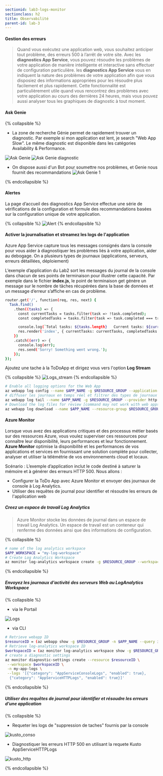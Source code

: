 ```yaml
---
sectionid: lab3-logs-monitor
sectionclass: h2
title: Observabilité
parent-id: lab-3
---
```


#### Gestion des erreurs

> Quand vous exécutez une application web, vous souhaitez anticiper tout problème, des erreurs 500 à l’arrêt de votre site. Avec les **diagnostics App Service**, vous pouvez résoudre les problèmes de votre application de manière intelligente et interactive sans effectuer de configuration particulière. les **diagnostics App Service** vous en indiquent la nature des problèmes de votre application afin que vous disposiez des informations appropriées pour les résoudre plus facilement et plus rapidement.
Cette fonctionnalité est particulièrement utile quand vous rencontrez des problèmes avec votre application au cours des dernières 24 heures, mais vous pouvez aussi analyser tous les graphiques de diagnostic à tout moment.

#### Ask Genie

{% collapsible %}

- La zone de recherche Génie permet de rapidement trouver un diagnostic. Par exemple si mon application est lent, je search "Web App Slow". Le même diagnostic est disponible dans les catégories Availability & Performance.
  
![Ask Genie](/media/lab1/ask_genie.png)
![Ask Genie diagnostic](/media/lab1/genie_diagnostic.png)

- On dispose aussi d'un Bot pour soumettre nos problèmes, et Genie nous fournit des recommandations
![Ask Genie 1](/media/lab1/ask_genie_1.png)

{% endcollapsible %}

#### Alertes

La page d’accueil des diagnostics App Service effectue une série de vérifications de la configuration et formule des recommandations basées sur la configuration unique de votre application.

{% collapsible %}
![Alert](/media/lab1/app_alert.png)
{% endcollapsible %}

#### Activer la journalisation et streamez les logs de l'application

Azure App Service capture tous les messages consignés dans la console pour vous aider à diagnostiquer les problèmes liés à votre application, aider au debogage. On a plusieurs types de journaux (applications, serveurs, erreurs détaillées, déploiement)

L’exemple d’application du Lab2 sort les messages du journal de la console dans chacun de ses points de terminaison pour illustrer cette capacité. Par exemple dans le fichier **index.js**, le point de terminaison get génère un message sur le nombre de tâches récupérées dans la base de données et un message d’erreur s’affiche en cas de problème.

```bash
router.get('/', function(req, res, next) {
  Task.find()
    .then((tasks) => {      
      const currentTasks = tasks.filter(task => !task.completed);
      const completedTasks = tasks.filter(task => task.completed === true);

      console.log(`Total tasks: ${tasks.length}   Current tasks: ${currentTasks.length}    Completed tasks:  ${completedTasks.length}`)
      res.render('index', { currentTasks: currentTasks, completedTasks: completedTasks });
    })
    .catch((err) => {
      console.log(err);
      res.send('Sorry! Something went wrong.');
    });
});
```

Ajoutez une tache à la ToDoApp et dirigez vous vers l'option **Log Stream**

{% collapsible %}
![Logs_stream](/media/lab1/log_stream.png)
{% endcollapsible %}

```bash
# Enable all logging options for the Web App
az webapp log config --name $APP_NAME -g $RESOURCE_GROUP --application-logging azureblobstorage --detailed-error-messages true --failed-request-tracing true --web-server-logging filesystem
# diffuser les journaux en temps réel et filtrer des types de journaux spécifiques tels que HTTP
az webapp log tail --name $APP_NAME -g $RESOURCE_GROUP --provider http
# Download the log files for review [command may not work with web apps running on Linux]
az webapp log download --name $APP_NAME --resource-group $RESOURCE_GROUP
```

#### Azure Monitor

Lorsque vous avez des applications critiques et des processus métier basés sur des ressources Azure, vous voulez superviser ces ressources pour connaître leur disponibilité, leurs performances et leur fonctionnement. **Azure Monitor** optimise la disponibilité et les performances de vos applications et services en fournissant une solution complète pour collecter, analyser et utiliser la télémétrie de vos environnements cloud et locaux.

Scénario :
L’exemple d’application inclut le code destiné à saturer la mémoire et à générer des erreurs HTTP 500.
Nous allons :

- Configurer la ToDo App avec Azure Monitor et envoyer des journaux de console à Log Analytics.
- Utiliser des requêtes de journal pour identifier et résoudre les erreurs de l'application web

##### Creez un espace de travail Log Analytics

> Azure Monitor stocke les données de journal dans un espace de travail Log Analytics. Un espace de travail est un conteneur qui renferme des données ainsi que des informations de configuration.

{% collapsible %}

```bash
# name of the log analytics workspace
$APP_WORKSPACE = "my-log-workspace"  
# Create Log Analytics Workspace
az monitor log-analytics workspace create -g $RESOURCE_GROUP --workspace-name $APP_WORKSPACE
```

{% endcollapsible %}

##### Envoyez les journaux d'activité des serveurs Web au LogAnalytics Workspace

{% collapsible %}

- via le Portail

![Logs](/media/lab1/nodeapp_logs.png)

- via CLI

```bash
# Retrieve webapp ID
$resourceID = (az webapp show -g $RESOURCE_GROUP -n $APP_NAME --query id --output tsv)
# Retrieve log-analytics workspace ID
$workspaceID = (az monitor log-analytics workspace show -g $RESOURCE_GROUP  --workspace-name $APP_WORKSPACE --query id --output tsv)
# create a diagnostic settings
az monitor diagnostic-settings create --resource $resourceID \
 --workspace $workspaceID \
 -n my-app-logs \
 --logs '[{"category": "AppServiceConsoleLogs", "enabled": true},
  {"category": "AppServiceHTTPLogs", "enabled": true}]'
```

{% endcollapsible %}

##### Utiliser des requêtes de journal pour identifier et résoudre les erreurs d’une application

{% collapsible %}

- Requeter les logs de "suppression de taches" fournis par la console

![kusto_conso](/media/lab1/kusto_1.png)

- Diagnostiquer les erreurs HTTP 500 en utilisant la requete Kusto AppServiceHTTPLogs

![kusto_http](/media/lab1/kusto_2.png)

{% endcollapsible %}
